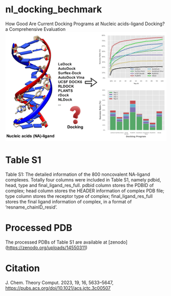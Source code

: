 # nl_docking_bechmark
How Good Are Current Docking Programs at Nucleic acids-ligand Docking? a Comprehensive Evaluation
![image](https://github.com/zjujdj/nl_docking_benchmark/blob/master/img/toc.jpg)

# Table S1
Table S1: The detailed information of the 800 noncovalent NA-ligand complexes. Totally four columns were included in Table S1, namely pdbid, head, type and final_ligand_res_full. pdbid column stores the PDBID of complex; head column stores the HEADER information of complex PDB file; type column stores the receptor type of complex; final_ligand_res_full stores the final ligand information of complex, in a format of ‘resname_chainID_resid’.

# Processed PDB
The processed PDBs of Table S1 are available at [zenodo] (https://zenodo.org/uploads/14550311)

# Citation
J. Chem. Theory Comput. 2023, 19, 16, 5633–5647, https://pubs.acs.org/doi/10.1021/acs.jctc.3c00507
